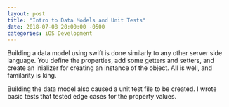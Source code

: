```yaml
---
layout: post
title: "Intro to Data Models and Unit Tests"
date: 2018-07-08 20:00:00 -0500
categories: iOS Development 
---
```


Building a data model using swift is done similarly to any other server side language. You define the properties, add some getters and setters, and create an inializer for creating an instance of the object. All is well, and familarity is king. 

Building the data model also caused a unit test file to be created. I wrote basic tests that tested edge cases for the property values. 
